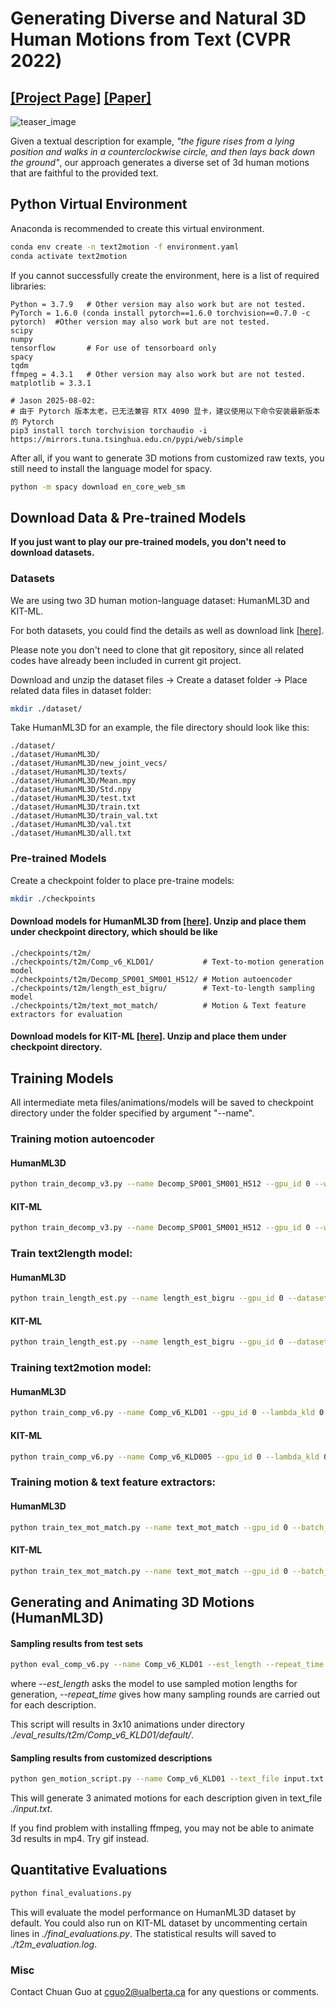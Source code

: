 # Generating Diverse and Natural 3D Human Motions from Text (CVPR 2022)

## [[Project Page]](https://ericguo5513.github.io/text-to-motion) [[Paper]](https://openaccess.thecvf.com/content/CVPR2022/papers/Guo_Generating_Diverse_and_Natural_3D_Human_Motions_From_Text_CVPR_2022_paper.pdf)

![teaser_image](https://github.com/EricGuo5513/text-to-motion/blob/main/docs/teaser_image.png)

Given a textual description for example, *"the figure rises from a lying position and walks in a counterclockwise circle, and then lays back down the ground"*, our approach generates a diverse set of 3d human motions that are faithful to the provided
text.

## Python Virtual Environment

Anaconda is recommended to create this virtual environment.

  ```sh
  conda env create -n text2motion -f environment.yaml
  conda activate text2motion
  ```

If you cannot successfully create the environment, here is a list of required libraries:

  ```
  Python = 3.7.9   # Other version may also work but are not tested.
  PyTorch = 1.6.0 (conda install pytorch==1.6.0 torchvision==0.7.0 -c pytorch)  #Other version may also work but are not tested.
  scipy
  numpy
  tensorflow       # For use of tensorboard only
  spacy
  tqdm
  ffmpeg = 4.3.1   # Other version may also work but are not tested.
  matplotlib = 3.3.1
  
  # Jason 2025-08-02:
  # 由于 Pytorch 版本太老，已无法兼容 RTX 4090 显卡，建议使用以下命令安装最新版本的 Pytorch
  pip3 install torch torchvision torchaudio -i https://mirrors.tuna.tsinghua.edu.cn/pypi/web/simple
  ```

After all, if you want to generate 3D motions from customized raw texts, you still need to install the language model for spacy.

  ```sh
  python -m spacy download en_core_web_sm
  ```

## Download Data & Pre-trained Models

**If you just want to play our pre-trained models, you don't need to download datasets.**

### Datasets

We are using two 3D human motion-language dataset: HumanML3D and KIT-ML. 

For both datasets, you could find the details as well as download link 
[[here]](https://github.com/EricGuo5513/HumanML3D).   

Please note you don't need to clone that git repository, 
since all related codes have already been included in current git project.

Download and unzip the dataset files 
-> Create a dataset folder 
-> Place related data files in dataset folder:

  ```sh
  mkdir ./dataset/
  ```

Take HumanML3D for an example, the file directory should look like this:

  ```
  ./dataset/
  ./dataset/HumanML3D/
  ./dataset/HumanML3D/new_joint_vecs/
  ./dataset/HumanML3D/texts/
  ./dataset/HumanML3D/Mean.mpy
  ./dataset/HumanML3D/Std.npy
  ./dataset/HumanML3D/test.txt
  ./dataset/HumanML3D/train.txt
  ./dataset/HumanML3D/train_val.txt
  ./dataset/HumanML3D/val.txt  
  ./dataset/HumanML3D/all.txt 
  ```

### Pre-trained Models

Create a checkpoint folder to place pre-traine models:

  ```sh
  mkdir ./checkpoints
  ```

#### Download models for HumanML3D from [[here]](https://drive.google.com/file/d/1IgrFCnxeg4olBtURUHimzS03ZI0df_6W/view?usp=sharing). Unzip and place them under checkpoint directory, which should be like

```
./checkpoints/t2m/
./checkpoints/t2m/Comp_v6_KLD01/           # Text-to-motion generation model
./checkpoints/t2m/Decomp_SP001_SM001_H512/ # Motion autoencoder
./checkpoints/t2m/length_est_bigru/        # Text-to-length sampling model
./checkpoints/t2m/text_mot_match/          # Motion & Text feature extractors for evaluation
 ```

#### Download models for KIT-ML [[here]](https://drive.google.com/file/d/12liZW5iyvoybXD8eOw4VanTgsMtynCuU/view?usp=drive_link). Unzip and place them under checkpoint directory.

## Training Models

All intermediate meta files/animations/models will be saved to checkpoint directory 
under the folder specified by argument "--name".

### Training motion autoencoder

#### HumanML3D

```sh
python train_decomp_v3.py --name Decomp_SP001_SM001_H512 --gpu_id 0 --window_size 24 --dataset_name t2m
```

#### KIT-ML

```sh
python train_decomp_v3.py --name Decomp_SP001_SM001_H512 --gpu_id 0 --window_size 24 --dataset_name kit
```

### Train text2length model:

#### HumanML3D

```sh
python train_length_est.py --name length_est_bigru --gpu_id 0 --dataset_name t2m
```

#### KIT-ML

```sh
python train_length_est.py --name length_est_bigru --gpu_id 0 --dataset_name kit
```

### Training text2motion model:

#### HumanML3D

```sh
python train_comp_v6.py --name Comp_v6_KLD01 --gpu_id 0 --lambda_kld 0.01 --dataset_name t2m
```

#### KIT-ML

```sh
python train_comp_v6.py --name Comp_v6_KLD005 --gpu_id 0 --lambda_kld 0.005 --dataset_name kit
```

### Training motion & text feature extractors:

#### HumanML3D

```sh
python train_tex_mot_match.py --name text_mot_match --gpu_id 0 --batch_size 8 --dataset_name t2m
```

#### KIT-ML

```sh
python train_tex_mot_match.py --name text_mot_match --gpu_id 0 --batch_size 8 --dataset_name kit
```

## Generating and Animating 3D Motions (HumanML3D)

#### Sampling results from test sets

```sh
python eval_comp_v6.py --name Comp_v6_KLD01 --est_length --repeat_time 3 --num_results 10 --ext default --gpu_id 0
```

where 
*--est_length* asks the model to use sampled motion lengths for generation, 
*--repeat_time* gives how many sampling rounds are carried out for each description. 

This script will results in 3x10 animations under directory
*./eval_results/t2m/Comp_v6_KLD01/default/*.

#### Sampling results from customized descriptions

```sh
python gen_motion_script.py --name Comp_v6_KLD01 --text_file input.txt --repeat_time 3 --ext customized --gpu_id 0
```

This will generate 3 animated motions for each description given in text_file *./input.txt*.

If you find problem with installing ffmpeg, you may not be able to animate 3d results in mp4. 
Try gif instead.

## Quantitative Evaluations

```sh
python final_evaluations.py
```

This will evaluate the model performance on HumanML3D dataset by default. 
You could also run on KIT-ML dataset by uncommenting certain lines in *./final_evaluations.py*. 
The statistical results will saved to *./t2m_evaluation.log*.

### Misc

Contact Chuan Guo at cguo2@ualberta.ca for any questions or comments.
